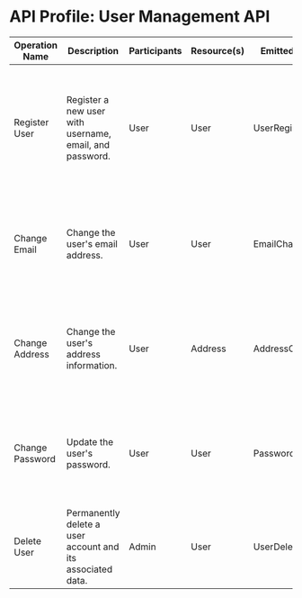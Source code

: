 # API Profile: User Management API

| Operation Name   | Description                                                      | Participants | Resource(s)       | Emitted Events     | Operation Details                                                                                                             | Traits                |
| ---------------- | ---------------------------------------------------------------- | ------------ | ----------------- | ------------------ | ----------------------------------------------------------------------------------------------------------------------------- | --------------------- |
| Register User    | Register a new user with username, email, and password.           | User          | User               | UserRegistered     | - **HTTP Method**: POST <br> - **Path**: /users/register <br> - **Request Body**: username, email, password <br> - **Response**: Created user details (ID, username, email) | Requires Client Credentials |
| Change Email     | Change the user's email address.                                  | User          | User               | EmailChanged       | - **HTTP Method**: PATCH <br> - **Path**: /users/{id}/email <br> - **Request Body**: new email <br> - **Response**: Updated email address                         | Requires Authentication |
| Change Address   | Change the user's address information.                            | User          | Address            | AddressChanged     | - **HTTP Method**: PATCH <br> - **Path**: /users/{id}/address <br> - **Request Body**: new address details <br> - **Response**: Updated address information        | Requires Authentication |
| Change Password  | Update the user's password.                                       | User          | User               | PasswordChanged    | - **HTTP Method**: PATCH <br> - **Path**: /users/{id}/password <br> - **Request Body**: current password, new password <br> - **Response**: Password updated     | Requires Authentication |
| Delete User      | Permanently delete a user account and its associated data.        | Admin         | User               | UserDeleted        | - **HTTP Method**: DELETE <br> - **Path**: /users/{id} <br> - **Response**: Confirmation of user deletion                                                        | Requires Admin Authentication |
